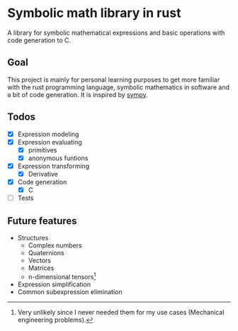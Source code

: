 # Symbolic math library in rust

A library for symbolic mathematical expressions and basic operations with code generation to C.

## Goal

This project is mainly for personal learning purposes to get more familiar with the rust programming language, symbolic mathematics in software and a bit of code generation.
It is inspired by [sympy](https://github.com/sympy/sympy).

## Todos

- [x] Expression modeling
- [x] Expression evaluating
    - [x] primitives
    - [x] anonymous funtions
- [x] Expression transforming
    - [x] Derivative
- [x] Code generation
    - [x] C
- [ ] Tests

## Future features

- Structures
    - Complex numbers
    - Quaternions
    - Vectors
    - Matrices
    - n-dimensional tensors[^1]
- Expression simplification
- Common subexpression elimination

[^1]: Very unlikely since I never needed them for my use cases (Mechanical engineering problems).